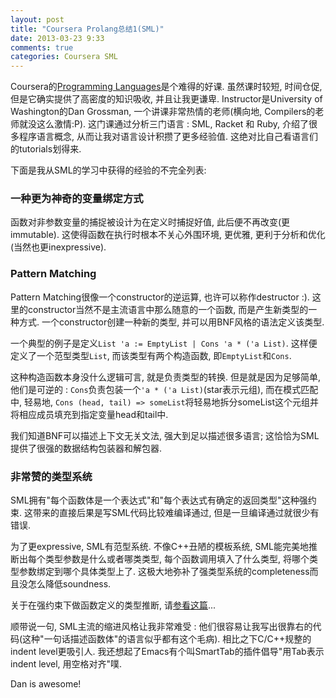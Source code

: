 ```yaml
---
layout: post
title: "Coursera Prolang总结1(SML)"
date: 2013-03-23 9:33
comments: true
categories: Coursera SML
---
```


Coursera的[Programming Languages](https://class.coursera.org/proglang-2012-001/class/index)是个难得的好课. 虽然课时较短, 时间仓促, 但是它确实提供了高密度的知识吸收, 并且让我更谦卑. Instructor是University of Washington的Dan Grossman, 一个讲课非常热情的老师(横向地, Compilers的老师就没这么激情:P). 这门课通过分析三门语言 : SML, Racket 和 Ruby, 介绍了很多程序语言概念, 从而让我对语言设计积攒了更多经验值. 这绝对比自己看语言们的tutorials划得来.

下面是我从SML的学习中获得的经验的不完全列表:

### 一种更为神奇的变量绑定方式

函数对非参数变量的捕捉被设计为在定义时捕捉好值, 此后便不再改变(更immutable). 这使得函数在执行时根本不关心外围环境, 更优雅, 更利于分析和优化(当然也更inexpressive).

### Pattern Matching

Pattern Matching很像一个constructor的逆运算, 也许可以称作destructor :). 这里的constructor当然不是主流语言中那么随意的一个函数, 而是产生新类型的一种方式. 一个constructor创建一种新的类型, 并可以用BNF风格的语法定义该类型.

一个典型的例子是定义`List 'a := EmptyList | Cons 'a * ('a List)`. 这样便定义了一个范型类型`List`, 而该类型有两个构造函数, 即`EmptyList`和`Cons`.

这种构造函数本身没什么逻辑可言, 就是负责类型的转换. 但是就是因为足够简单, 他们是可逆的 : `Cons`负责包装一个`'a * ('a List)`(star表示元组), 而在模式匹配中, 轻易地, `Cons (head, tail) => someList`将轻易地拆分someList这个元组并将相应成员填充到指定变量head和tail中.

我们知道BNF可以描述上下文无关文法, 强大到足以描述很多语言; 这恰恰为SML提供了很强的数据结构包装器和解包器.

### 非常赞的类型系统

SML拥有"每个函数体是一个表达式"和"每个表达式有确定的返回类型"这种强约束. 这带来的直接后果是写SML代码比较难编译通过, 但是一旦编译通过就很少有错误.

为了更expressive, SML有范型系统. 不像C++丑陋的模板系统, SML能完美地推断出每个类型参数是什么或者哪类类型, 每个函数调用填入了什么类型, 将哪个类型参数绑定到哪个具体类型上了. 这极大地弥补了强类型系统的completeness而且没怎么降低soundness.

关于在强约束下做函数定义的类型推断, 请[参看这篇](/blog/2013/04/12/coursera-prolang-2/)...

顺带说一句, SML主流的缩进风格让我非常难受 : 他们很容易让我写出很靠右的代码(这种"一句话描述函数体"的语言似乎都有这个毛病). 相比之下C/C++规整的indent level更吸引人. 我还想起了Emacs有个叫SmartTab的插件倡导"用Tab表示indent level, 用空格对齐"噗.

Dan is awesome!
